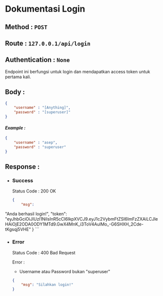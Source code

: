 # Dokumentasi Login
## **Method :**  `POST`
## **Route :**  `127.0.0.1/api/login`
## **Authentication :**  `None`
Endpoint ini berfungsi untuk login dan mendapatkan access token untuk pertama kali.
## **Body :** 
```json
{
    "username" : "[Anything]",
    "password" : "[superuser]"
}
```
#### *Example :* 
```json
{
    "username" : "asep",
    "password" : "superuser"
}
```

## **Response :**

- ### **Success**
    Status Code : 200 OK
    ```json
    {
        "msg": 
"Anda berhasil login!",
	    "token": "eyJhbGciOiJIUzI1NiIsInR5cCI6IkpXVCJ9.eyJ1c2VybmFtZSI6ImFzZXAiLCJleHAiOjE2ODA0ODY1MTd9.GwX4MnK_i3ToV4AulMo_-G6SHXH_2Cde-tKgsqj5VHE"
    }
    ```
- ### **Error**
    Status Code : 400 Bad Request

    Error :
    - Username atau Password bukan "superuser"
    ```json
    {
        "msg": "Silahkan login!"
    }
    ```

